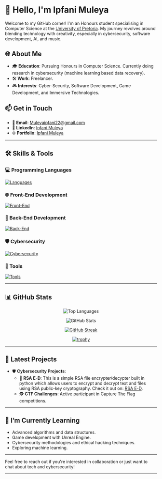 # 👋 Hello, I'm **Ipfani Muleya**

Welcome to my GitHub corner! I'm an Honours student specialising in Computer Science at the [University of Pretoria](https://www.up.ac.za/). My journey revolves around blending technology with creativity, especially in cybersecurity, software development, AI, and music.

## 🌐 About Me

- 🎓 **Education**: Pursuing Honours in Computer Science. Currently doing research in cybersecurity (machine learning based data recovery).
- 🛠️ **Work**: Freelancer.
- 🎮 **Interests**: Cyber-Security, Software Development, Game Development, and Immersive Technologies.

## 📫 Get in Touch

- 📧 **Email**: [Muleyaipfani22@gmail.com](mailto:Muleyaipfani22@gmail.com)
- 💼 **LinkedIn**: [Ipfani Muleya](https://www.linkedin.com/in/ipfanimuleya/)
- 🌐 **Portfolio**: [Ipfani Muleya](https://ipfanimuleya.github.io/ipfani-site/)

---

## 🛠️ Skills & Tools

### 💻 Programming Languages

[![Languages](https://skillicons.dev/icons?i=c,cpp,python,java,javascript,ruby&theme=dark)](https://skillicons.dev)

### 🌐 Front-End Development

[![Front-End](https://skillicons.dev/icons?i=html,css,react,vue,nextjs,jquery&theme=dark)](https://skillicons.dev)

### 🔧 Back-End Development

[![Back-End](https://skillicons.dev/icons?i=nodejs,django,flask,express,php,mysql,mongodb,postgres,redis&theme=dark)](https://skillicons.dev)

### 🛡️ Cybersecurity

[![Cybersecurity](https://skillicons.dev/icons?i=linux,bash,python,kali,powershell,docker,raspberrypi&theme=dark)](https://skillicons.dev)

### 🎨 Tools

[![Tools](https://skillicons.dev/icons?i=figma,ai,ps,pr,unity,unreal,vscode,vim,&theme=dark)](https://skillicons.dev)

---

## 📊 GitHub Stats

<div align="center">

![Top Languages](https://github-readme-stats.vercel.app/api/top-langs/?username=IpfaniMuleya&layout=compact&theme=onedark)

![GitHub Stats](https://github-readme-stats.vercel.app/api?username=IpfaniMuleya&show_icons=true&theme=onedark)

[![GitHub Streak](https://streak-stats.demolab.com?user=IpfaniMuleya&theme=onedark)](https://git.io/streak-stats)

[![trophy](https://github-profile-trophy.vercel.app/?username=IpfaniMuleya&theme=onedark&column=4)](https://github.com/ryo-ma/github-profile-trophy)

</div>

---

## 📝 Latest Projects

- 🛡️ **Cybersecurity Projects**:
  - 🔐 **RSA E-D**: This is a simple RSA file encrypter/decypter built in python which allows users to encrypt and decrypt text and files using RSA public-key cryptography. Check it out on: [RSA E-D](https://github.com/IpfaniMuleya/RSA-E-D).
  - 🕵️ **CTF Challenges**: Active participant in Capture The Flag competitions.

---

## 🌱 I’m Currently Learning

- Advanced algorithms and data structures.
- Game development with Unreal Engine.
- Cybersecurity methodologies and ethical hacking techniques.
- Exploring machine learning.

---

Feel free to reach out if you're interested in collaboration or just want to chat about tech and cybersecurity!

---
